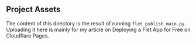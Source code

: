 ## Project Assets
 The content of this directory is the result of running `flet publish main.py`.
 Uploading it here is mainly for my article on Deploying a Flet App for Free on Cloudflare Pages.
 
